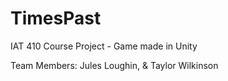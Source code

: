 # TimesPast
IAT 410 Course Project - Game made in Unity

Team Members: Jules Loughin, & Taylor Wilkinson
